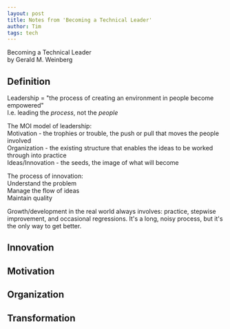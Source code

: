 ```yaml
---
layout: post
title: Notes from 'Becoming a Technical Leader'
author: Tim
tags: tech
---
```


Becoming a Technical Leader  
by Gerald M. Weinberg  


## Definition  
Leadership = "the process of creating an environment in people become empowered"  
I.e. leading the *process*, not the *people*  

The MOI model of leadership:  
Motivation - the trophies or trouble, the push or pull that moves the people involved  
Organization - the existing structure that enables the ideas to be worked through into practice  
Ideas/Innovation - the seeds, the image of what will become  

The process of innovation:  
Understand the problem  
Manage the flow of ideas  
Maintain quality  

Growth/development in the real world always involves: practice, stepwise improvement, and occasional regressions. It's a long, noisy process, but it's the only way to get better.  


## Innovation  


## Motivation  


## Organization   


## Transformation  